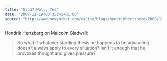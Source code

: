 ```yaml
---
title: "Glad? Well, Yes"
date: "2008-12-19T00:35:41+01:00"
source: "http://www.newyorker.com/online/blogs/hendrikhertzberg/2008/12/glad-well-yes.html"
---
```


Hendrik Hertzberg on Malcolm Gladwell:

> So what if whatever startling thesis he happens to be advancing doesn’t always apply to every situation? Isn’t it enough that he provokes thought and gives pleasure?
